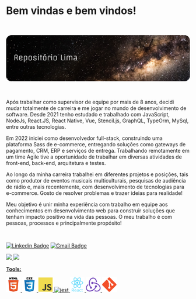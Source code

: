 # Bem vindas e bem vindos!

<br />

![Lima profile](https://github.com/Lima08/Lima08/blob/main/repositorioLima.png)

<br />

Após trabalhar como supervisor de equipe por mais de 8 anos, decidi mudar totalmente de carreira e me jogar no mundo de desenvolvimento de software. Desde 2021 tenho estudado e trabalhado com JavaScript, NodeJs, React.JS, React Native, Vue, Stencil.js, GraphQL, TypeOrm, MySql, entre outras tecnologias.

Em 2022 iniciei como desenvolvedor full-stack, construindo uma plataforma Sass de e-commerce, entregando soluções como gateways de pagamento, CRM, ERP e serviços de entrega. Trabalhando remotamente em um time Agile tive a oportunidade de trabalhar em diversas atividades de front-end, back-end, arquitetura e testes.

Ao longo da minha carreira trabalhei em diferentes projetos e posições, tais como produtor de eventos musicais multiculturais, pesquisas de audiência de rádio e, mais recentemente, com desenvolvimento de tecnologias para e-commerce. Gosto de resolver problemas e trazer ideias para realidade!

Meu objetivo é unir minha experiência com trabalho em equipe aos conhecimentos em desenvolvimento web para construir soluções que tenham impacto positivo na vida das pessoas. O meu trabalho é com pessoas, processos e principalmente propósito!

<br />

[![Linkedin Badge](https://img.shields.io/badge/-Lindkeden-blue?style=flat-square&logo=Linkedin&logoColor=white&link=https://www.linkedin.com/in/joao-paulo-gomes-lima-008/)](https://www.linkedin.com/in/joao-paulo-gomes-lima-008/) 
[![Gmail Badge](https://img.shields.io/badge/-Gmail-Red?style=flat-square&logo=Gmail&logoColor=black&link=mailto:joaopaulo.gomeslima8@gmail.com)](mailto:joaopaulo.gomeslima8@gmail.com)

 <div>
  <a href="https://github.com/Lima08">
  <img height="160em" src="https://github-readme-stats.vercel.app/api?username=Lima08&show_icons=true&theme=dracula&include_all_commits=true&count_private=true"/>
  <img height="160em" src="https://github-readme-stats.vercel.app/api/top-langs/?username=Lima08&layout=compact&langs_count=7&theme=dracula"/>
</div>

**Tools:**  


<p align="left">
  <img src="https://raw.githubusercontent.com/devicons/devicon/master/icons/html5/html5-original-wordmark.svg" alt="html5" width="40" height="40"/> 
  <img src="https://raw.githubusercontent.com/devicons/devicon/master/icons/css3/css3-original-wordmark.svg" alt="css3" width="40" height="40"/> 
  <img src="https://raw.githubusercontent.com/devicons/devicon/master/icons/javascript/javascript-original.svg" alt="javascript" width="40" height="40"/> 
  <img src="https://www.learnstorybook.com/intro-to-storybook/logo-jest.png" alt="jest" width="40" height="40" />
  <img src="https://raw.githubusercontent.com/devicons/devicon/master/icons/react/react-original-wordmark.svg" alt="react" width="40" height="40"/> 
  <img src="https://raw.githubusercontent.com/devicons/devicon/master/icons/redux/redux-original.svg" alt="redux" width="40" height="40"/> 
  <img src="https://raw.githubusercontent.com/devicons/devicon/master/icons/git/git-original.svg" alt="git" width="40" height="40"/> 
</p>
